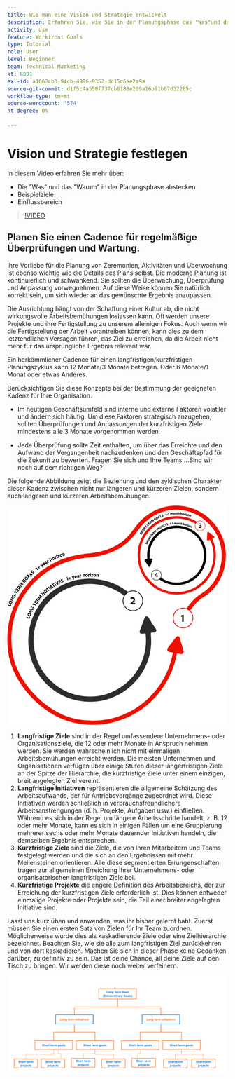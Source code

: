 ```yaml
---
title: Wie man eine Vision und Strategie entwickelt
description: Erfahren Sie, wie Sie in der Planungsphase das "Was"und das "Warum"artikulieren, Beispielziele und Einflussbereich definieren.
activity: use
feature: Workfront Goals
type: Tutorial
role: User
level: Beginner
team: Technical Marketing
kt: 8891
exl-id: a1062cb3-94cb-4996-9352-dc15c6ae2a9a
source-git-commit: d1f5c4a558f737cb8188e209a16b91b67d32285c
workflow-type: tm+mt
source-wordcount: '574'
ht-degree: 0%

---
```


# Vision und Strategie festlegen

In diesem Video erfahren Sie mehr über:

* Die &quot;Was&quot; und das &quot;Warum&quot; in der Planungsphase abstecken
* Beispielziele
* Einflussbereich

>[!VIDEO](https://video.tv.adobe.com/v/335185/?quality=12)

## Planen Sie einen Cadence für regelmäßige Überprüfungen und Wartung.

Ihre Vorliebe für die Planung von Zeremonien, Aktivitäten und Überwachung ist ebenso wichtig wie die Details des Plans selbst. Die moderne Planung ist kontinuierlich und schwankend. Sie sollten die Überwachung, Überprüfung und Anpassung vorwegnehmen. Auf diese Weise können Sie natürlich korrekt sein, um sich wieder an das gewünschte Ergebnis anzupassen.

Die Ausrichtung hängt von der Schaffung einer Kultur ab, die nicht wirkungsvolle Arbeitsbemühungen loslassen kann. Oft werden unsere Projekte und ihre Fertigstellung zu unserem alleinigen Fokus. Auch wenn wir die Fertigstellung der Arbeit vorantreiben können, kann dies zu dem letztendlichen Versagen führen, das Ziel zu erreichen, da die Arbeit nicht mehr für das ursprüngliche Ergebnis relevant war.

Ein herkömmlicher Cadence für einen langfristigen/kurzfristigen Planungszyklus kann 12 Monate/3 Monate betragen. Oder 6 Monate/1 Monat oder etwas Anderes.

Berücksichtigen Sie diese Konzepte bei der Bestimmung der geeigneten Kadenz für Ihre Organisation.

* Im heutigen Geschäftsumfeld sind interne und externe Faktoren volatiler und ändern sich häufig. Um diese Faktoren strategisch anzugehen, sollten Überprüfungen und Anpassungen der kurzfristigen Ziele mindestens alle 3 Monate vorgenommen werden.

* Jede Überprüfung sollte Zeit enthalten, um über das Erreichte und den Aufwand der Vergangenheit nachzudenken und den Geschäftspfad für die Zukunft zu bewerten. Fragen Sie sich und Ihre Teams ...Sind wir noch auf dem richtigen Weg?

Die folgende Abbildung zeigt die Beziehung und den zyklischen Charakter dieser Kadenz zwischen nicht nur längeren und kürzeren Zielen, sondern auch längeren und kürzeren Arbeitsbemühungen.

![Grafik eines strategischen Ausführungszyklus](assets/02-workfront-goals-strategic-execution-cycle.png)

1. **Langfristige Ziele** sind in der Regel umfassendere Unternehmens- oder Organisationsziele, die 12 oder mehr Monate in Anspruch nehmen werden. Sie werden wahrscheinlich nicht mit einmaligen Arbeitsbemühungen erreicht werden. Die meisten Unternehmen und Organisationen verfügen über einige Stufen dieser längerfristigen Ziele an der Spitze der Hierarchie, die kurzfristige Ziele unter einem einzigen, breit angelegten Ziel vereint.
1. **Langfristige Initiativen** repräsentieren die allgemeine Schätzung des Arbeitsaufwands, der für Antriebsvorgänge zugeordnet wird. Diese Initiativen werden schließlich in verbrauchsfreundlichere Arbeitsanstrengungen (d. h. Projekte, Aufgaben usw.) einfließen. Während es sich in der Regel um längere Arbeitsschritte handelt, z. B. 12 oder mehr Monate, kann es sich in einigen Fällen um eine Gruppierung mehrerer sechs oder mehr Monate dauernder Initiativen handeln, die demselben Ergebnis entsprechen.
1. **Kurzfristige Ziele** sind die Ziele, die von Ihren Mitarbeitern und Teams festgelegt werden und die sich an den Ergebnissen mit mehr Meilensteinen orientieren. Alle diese segmentierten Errungenschaften tragen zur allgemeinen Erreichung Ihrer Unternehmens- oder organisatorischen langfristigen Ziele bei.
1. **Kurzfristige Projekte** die engere Definition des Arbeitsbereichs, der zur Erreichung der kurzfristigen Ziele erforderlich ist. Dies können entweder einmalige Projekte oder Projekte sein, die Teil einer breiter angelegten Initiative sind.

<!--
Your turn graphic
-->

Lasst uns kurz üben und anwenden, was ihr bisher gelernt habt. Zuerst müssen Sie einen ersten Satz von Zielen für Ihr Team zuordnen. Möglicherweise wurde dies als kaskadierende Ziele oder eine Zielhierarchie bezeichnet. Beachten Sie, wie sie alle zum langfristigen Ziel zurückkehren und von dort kaskadieren. Machen Sie sich in dieser Phase keine Gedanken darüber, zu definitiv zu sein. Das ist deine Chance, all deine Ziele auf den Tisch zu bringen. Wir werden diese noch weiter verfeinern.

![Grafik zur Zuordnung kurzfristiger und langfristiger Ziele](assets/03-workfront-goals-goal-mapping.png)
